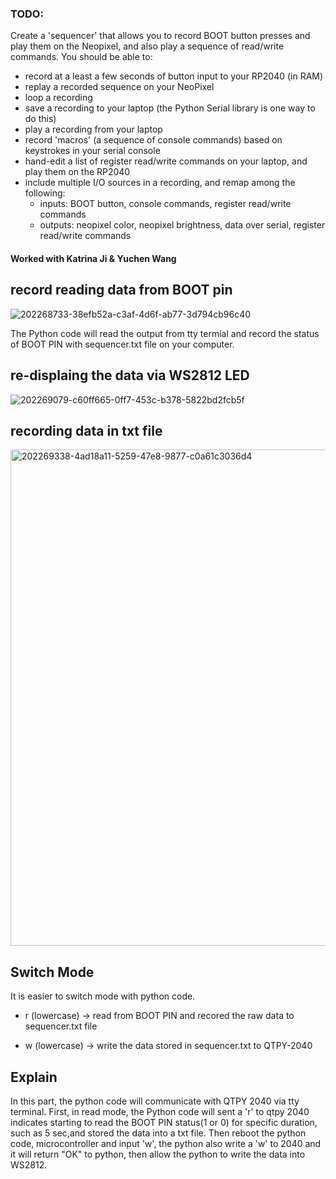 ### TODO:

Create a 'sequencer' that allows you to record BOOT button presses and play them on the Neopixel, and also play a sequence of read/write commands. You should be able to:
- record at a least a few seconds of button input to your RP2040 (in RAM)
- replay a recorded sequence on your NeoPixel
- loop a recording
- save a recording to your laptop (the Python Serial library is one way to do this)
- play a recording from your laptop
- record 'macros' (a sequence of console commands) based on keystrokes in your serial console
- hand-edit a list of register read/write commands on your laptop, and play them on the RP2040
- include multiple I/O sources in a recording, and remap among the following:
    - inputs: BOOT button, console commands, register read/write commands
    - outputs: neopixel color, neopixel brightness, data over serial, register read/write commands


#### Worked with Katrina Ji & Yuchen Wang

## record reading data from BOOT pin

![202268733-38efb52a-c3af-4d6f-ab77-3d794cb96c40](https://user-images.githubusercontent.com/114255407/202771136-b7477bae-6b32-40d6-819e-8e443a524099.gif)

The Python code will read the output from tty termial and record the status of BOOT PIN with sequencer.txt file on your computer.

## re-displaing the data via WS2812 LED

![202269079-c60ff665-0ff7-453c-b378-5822bd2fcb5f](https://user-images.githubusercontent.com/114255407/202771354-ad162cc7-43ef-4433-b348-74d8f79a14fc.gif)

## recording data in txt file

<img width="794" alt="202269338-4ad18a11-5259-47e8-9877-c0a61c3036d4" src="https://user-images.githubusercontent.com/114255407/202771421-23cf9703-f74d-412e-b2e3-792f832f420e.png">

## Switch Mode

It is easier to switch mode with python code.

- r (lowercase) -> read from BOOT PIN and recored the raw data to sequencer.txt file

- w (lowercase) -> write the data stored in sequencer.txt to QTPY-2040

## Explain

In this part, the python code will communicate with QTPY 2040 via tty terminal. First, in read mode, the Python code will sent a 'r' to qtpy 2040 indicates starting to read the BOOT PIN status(1 or 0) for specific duration, such as 5 sec,and stored the data into a txt file. Then reboot the python code, microcontroller and input 'w', the python also write a 'w' to 2040 and it will return "OK" to python, then allow the python to write the data into WS2812.

